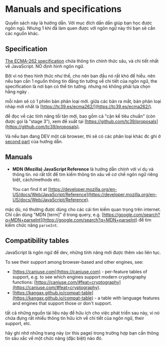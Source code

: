 # Manuals and specifications

Quyển sách này là hướng dẫn. Với mục đích dần dần giúp bạn học được ngôn ngũ. Nhưng 1 khi đã làm quen được với ngôn ngữ này thì bạn sẽ cần các nguồn khác.

## Specification

[The ECMA-262 specification](https://www.ecma-international.org/publications/standards/Ecma-262.htm) chứa thông tin chính thức sâu, và chi tiết nhất về JavaScript. NÓ định hình ngôn ngữ.

Bởi vì nó theo hình thức như thế, cho nên ban đầu nó rất khó để hiểu. nên nếu bạn cần 1 nguồn thông tin đấng tin tưởng về chi tiết của ngôn ngữ, the specification là nơi bạn có thể tin tưởng. nhưng nó không phải lựa chọn hằng ngày .

mỗi năm sẽ có 1 phiên bản phân loại mới. giữa các bản ra mắt, bản phân loại nháp mới nhất là [https://tc39.es/ecma262/](https://tc39.es/ecma262/).

để đọc về các tính năng tối tân mới, bao gồm cả "cận kề tiêu chuẩn" (còn được gọi là "stage 3"), xem đề xuất tại [https://github.com/tc39/proposals](https://github.com/tc39/proposals).

Và nếu bạn đang DEV một cái browser, thì sẽ có các phân loại khác đc ghi ở [second part](info:browser-environment) của hướng dẫn.

## Manuals

- **MDN (Mozilla) JavaScript Reference** là hướng dẫn chính với ví dụ và thông tin. nó rất tốt để tìm kiếm thông tin xâu về cơ chế ngôn ngữ riêng biệt, cách/methods etc.

  You can find it at [https://developer.mozilla.org/en-US/docs/Web/JavaScript/Reference](https://developer.mozilla.org/en-US/docs/Web/JavaScript/Reference).

mặc dù, nó thường được dùng cho các cái tìm kiếm quan trọng trên internet. Chỉ cần dùng "MDN [term]" ở trong query, e.g. [https://google.com/search?q=MDN+parseInt](https://google.com/search?q=MDN+parseInt) để tìm kiếm chức năng `parseInt`.

## Compatibility tables

JavaScript là ngôn ngữ để dev, những tính năng mới được thêm vào liên tục.

To see their support among browser-based and other engines, see:

- [https://caniuse.com](https://caniuse.com) - per-feature tables of support, e.g. to see which engines support modern cryptography functions: [https://caniuse.com/#feat=cryptography](https://caniuse.com/#feat=cryptography).
- [https://kangax.github.io/compat-table](https://kangax.github.io/compat-table) - a table with language features and engines that support those or don't support.

tất cả những nguồn tài liệu này để hữu ích cho việc phát triển sau này, vì nó chứa đựng rất nhiều thông tin hữu ích về chi tiết của ngôn ngữ, their support, etc.

hãy ghi nhớ những trang này (or this page) trong trường hợp bạn cần thông tin sâu xắc về một chức năng (đặc biệt) nào đó.
